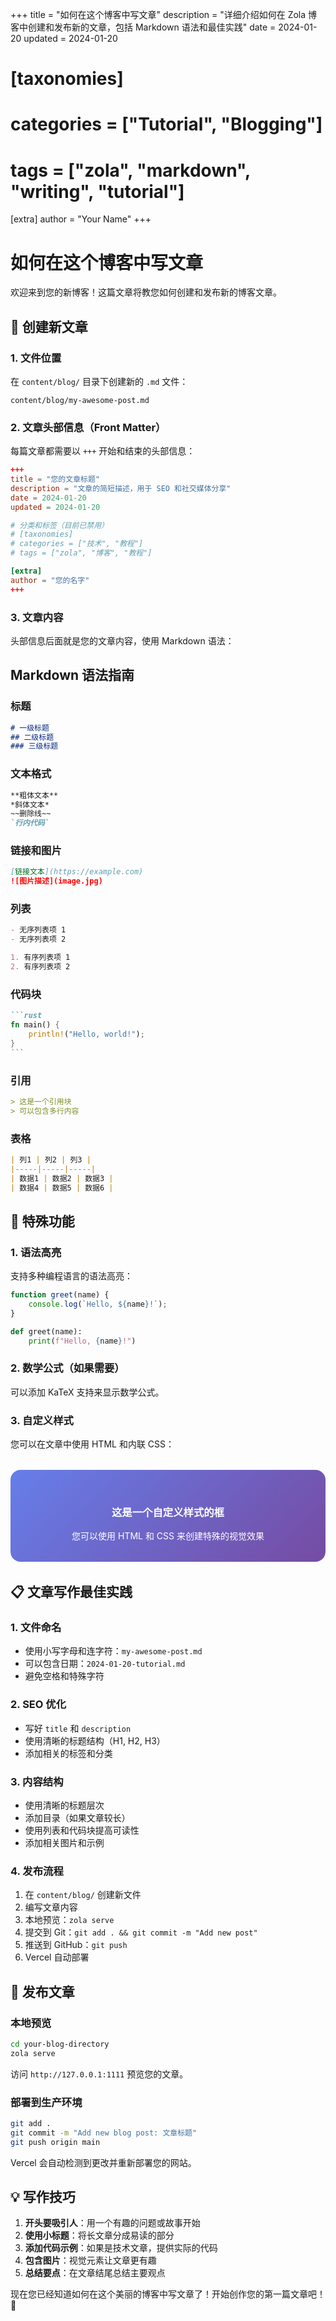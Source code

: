 +++
title = "如何在这个博客中写文章"
description = "详细介绍如何在 Zola 博客中创建和发布新的文章，包括 Markdown 语法和最佳实践"
date = 2024-01-20
updated = 2024-01-20

# [taxonomies]
# categories = ["Tutorial", "Blogging"]
# tags = ["zola", "markdown", "writing", "tutorial"]

[extra]
author = "Your Name"
+++

# 如何在这个博客中写文章

欢迎来到您的新博客！这篇文章将教您如何创建和发布新的博客文章。

## 📝 创建新文章

### 1. 文件位置
在 `content/blog/` 目录下创建新的 `.md` 文件：

```
content/blog/my-awesome-post.md
```

### 2. 文章头部信息（Front Matter）

每篇文章都需要以 `+++` 开始和结束的头部信息：

```toml
+++
title = "您的文章标题"
description = "文章的简短描述，用于 SEO 和社交媒体分享"
date = 2024-01-20
updated = 2024-01-20

# 分类和标签（目前已禁用）
# [taxonomies]
# categories = ["技术", "教程"]
# tags = ["zola", "博客", "教程"]

[extra]
author = "您的名字"
+++
```

### 3. 文章内容

头部信息后面就是您的文章内容，使用 Markdown 语法：

## Markdown 语法指南

### 标题
```markdown
# 一级标题
## 二级标题
### 三级标题
```

### 文本格式
```markdown
**粗体文本**
*斜体文本*
~~删除线~~
`行内代码`
```

### 链接和图片
```markdown
[链接文本](https://example.com)
![图片描述](image.jpg)
```

### 列表
```markdown
- 无序列表项 1
- 无序列表项 2

1. 有序列表项 1
2. 有序列表项 2
```

### 代码块
````markdown
```rust
fn main() {
    println!("Hello, world!");
}
```
````

### 引用
```markdown
> 这是一个引用块
> 可以包含多行内容
```

### 表格
```markdown
| 列1 | 列2 | 列3 |
|-----|-----|-----|
| 数据1 | 数据2 | 数据3 |
| 数据4 | 数据5 | 数据6 |
```

## 🎨 特殊功能

### 1. 语法高亮
支持多种编程语言的语法高亮：

```javascript
function greet(name) {
    console.log(`Hello, ${name}!`);
}
```

```python
def greet(name):
    print(f"Hello, {name}!")
```

### 2. 数学公式（如果需要）
可以添加 KaTeX 支持来显示数学公式。

### 3. 自定义样式
您可以在文章中使用 HTML 和内联 CSS：

<div style="background: linear-gradient(135deg, #667eea 0%, #764ba2 100%); padding: 2rem; border-radius: 1rem; color: white; text-align: center; margin: 2rem 0;">
  <h3 style="color: white; margin-bottom: 1rem;">这是一个自定义样式的框</h3>
  <p style="margin: 0;">您可以使用 HTML 和 CSS 来创建特殊的视觉效果</p>
</div>

## 📋 文章写作最佳实践

### 1. 文件命名
- 使用小写字母和连字符：`my-awesome-post.md`
- 可以包含日期：`2024-01-20-tutorial.md`
- 避免空格和特殊字符

### 2. SEO 优化
- 写好 `title` 和 `description`
- 使用清晰的标题结构（H1, H2, H3）
- 添加相关的标签和分类

### 3. 内容结构
- 使用清晰的标题层次
- 添加目录（如果文章较长）
- 使用列表和代码块提高可读性
- 添加相关图片和示例

### 4. 发布流程
1. 在 `content/blog/` 创建新文件
2. 编写文章内容
3. 本地预览：`zola serve`
4. 提交到 Git：`git add . && git commit -m "Add new post"`
5. 推送到 GitHub：`git push`
6. Vercel 自动部署

## 🚀 发布文章

### 本地预览
```bash
cd your-blog-directory
zola serve
```
访问 `http://127.0.0.1:1111` 预览您的文章。

### 部署到生产环境
```bash
git add .
git commit -m "Add new blog post: 文章标题"
git push origin main
```

Vercel 会自动检测到更改并重新部署您的网站。

## 💡 写作技巧

1. **开头要吸引人**：用一个有趣的问题或故事开始
2. **使用小标题**：将长文章分成易读的部分
3. **添加代码示例**：如果是技术文章，提供实际的代码
4. **包含图片**：视觉元素让文章更有趣
5. **总结要点**：在文章结尾总结主要观点

现在您已经知道如何在这个美丽的博客中写文章了！开始创作您的第一篇文章吧！🎉

